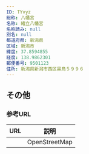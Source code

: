 ```yaml
---
ID: TYvyz
総称: 八幡宮
名称: 緒立八幡宮
名称読み: null
別名: null
都道府県: 新潟県
区域: 新潟市
緯度: 37.8594855
経度: 138.9862301
郵便番号: 9501123
住所: 新潟県新潟市西区黒鳥５９９６
---
```


## その他

### 参考URL

| URL | 説明          |
| --- | ------------- |
|     | OpenStreetMap |
